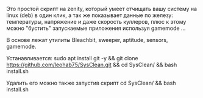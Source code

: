 

Это простой скрипт на zenity, который умеет отчищать вашу систему на linux (deb) в один клик,
а так же показывает данные по железу: температуры, напряжение и даже скорость куллеров,
плюс к этому можно "бустить" запускаемые приложения используя gamemode ...

В основе лежат утилиты Bleachbit, sweeper, aptitude, sensors, gamemode.

Устанавливается: sudo apt install git -y && git clone https://github.com/leohab75/SysClean.git && cd SysClean/ && bash install.sh

Удалить его можно также запустив скрипт cd SysClean/ && bash install.sh
